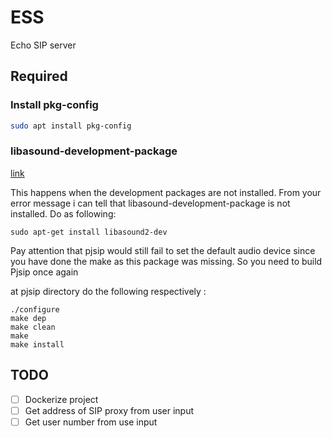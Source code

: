 # ESS
Echo SIP server

## Required
### Install pkg-config
```bash
sudo apt install pkg-config 
```

### libasound-development-package
[link](https://stackoverflow.com/questions/16483635/pjsip-new-call-error-unable-to-find-default-audio-device-pjmedia-eaud-nodef)

This happens when the development packages are not installed. From your error message i can tell that libasound-development-package is not installed. Do as following:
```
sudo apt-get install libasound2-dev
```
Pay attention that pjsip would still fail to set the default audio device since you have done the make as this package was missing. So you need to build Pjsip once again

at pjsip directory do the following respectively :
```
./configure
make dep 
make clean
make
make install
```

## TODO
- [ ] Dockerize project  
- [ ] Get address of SIP proxy from user input
- [ ] Get user number from use input
